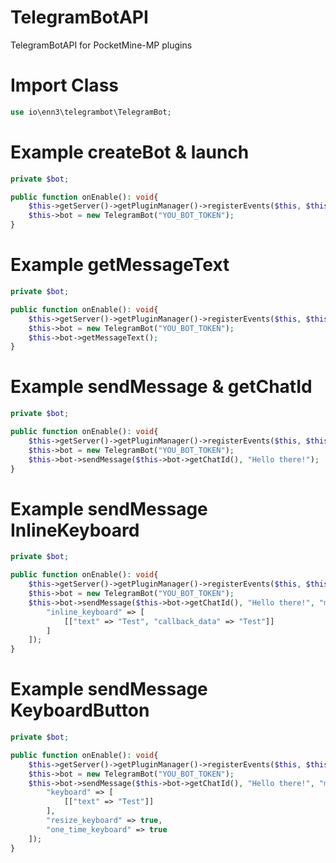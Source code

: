 # TelegramBotAPI
TelegramBotAPI for PocketMine-MP plugins

# Import Class
```php
use io\enn3\telegrambot\TelegramBot;
```

# Example createBot & launch
```php
private $bot;

public function onEnable(): void{
    $this->getServer()->getPluginManager()->registerEvents($this, $this);
    $this->bot = new TelegramBot("YOU_BOT_TOKEN");
}
```

# Example getMessageText
```php
private $bot;

public function onEnable(): void{
    $this->getServer()->getPluginManager()->registerEvents($this, $this);
    $this->bot = new TelegramBot("YOU_BOT_TOKEN");
    $this->bot->getMessageText();
}
```

# Example sendMessage & getChatId
```php
private $bot;

public function onEnable(): void{
    $this->getServer()->getPluginManager()->registerEvents($this, $this);
    $this->bot = new TelegramBot("YOU_BOT_TOKEN");
    $this->bot->sendMessage($this->bot->getChatId(), "Hello there!");
}
```

# Example sendMessage InlineKeyboard
```php
private $bot;

public function onEnable(): void{
    $this->getServer()->getPluginManager()->registerEvents($this, $this);
    $this->bot = new TelegramBot("YOU_BOT_TOKEN");
    $this->bot->sendMessage($this->bot->getChatId(), "Hello there!", "markdown", [
        "inline_keyboard" => [
            [["text" => "Test", "callback_data" => "Test"]]
        ]
    ]);
}
```

# Example sendMessage KeyboardButton
```php
private $bot;

public function onEnable(): void{
    $this->getServer()->getPluginManager()->registerEvents($this, $this);
    $this->bot = new TelegramBot("YOU_BOT_TOKEN");
    $this->bot->sendMessage($this->bot->getChatId(), "Hello there!", "markdown", [
        "keyboard" => [
            [["text" => "Test"]]
        ],
        "resize_keyboard" => true,
        "one_time_keyboard" => true
    ]);
}
```
